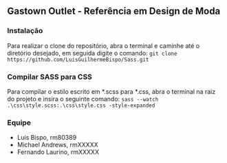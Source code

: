 ## Gastown Outlet - Referência em Design de Moda

### Instalação

Para realizar o clone do repositório, abra o terminal e caminhe até o diretório desejado, em seguida digite o comando: ``` git clone https://github.com/LuisGuilhermeBispo/Sass.git ```

### Compilar SASS para CSS

Para compilar o estilo escrito em *.scss para *.css, abra o terminal na raiz do projeto e insira o seguinte comando: ``` sass --watch .\css\style.scss:.\css\style.css -style-expanded ```

### Equipe

* Luis Bispo, rm80389
* Michael Andrews, rmXXXXX
* Fernando Laurino, rmXXXXX